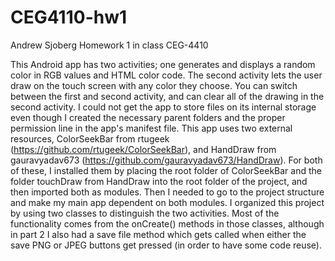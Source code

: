 # CEG4110-hw1
Andrew Sjoberg
Homework 1 in class CEG-4410

This Android app has two activities; one generates and displays a random color in RGB values and HTML color code. The second activity lets the user draw on the touch screen with any color they choose. You can switch between the first and second activity, and can clear all of the drawing in the second activity. I could not get the app to store files on its internal storage even though I created the necessary parent folders and the proper permission line in the app's manifest file.
This app uses two external resources, ColorSeekBar from rtugeek (https://github.com/rtugeek/ColorSeekBar), and HandDraw from gauravyadav673 (https://github.com/gauravyadav673/HandDraw). For both of these, I installed them by placing the root folder of ColorSeekBar and the folder touchDraw from HandDraw into the root folder of the project, and then imported both as modules. Then I needed to go to the project structure and make my main app dependent on both modules.
I organized this project by using two classes to distinguish the two activities. Most of the functionality comes from the onCreate() methods in those classes, although in part 2 I also had a save file method which gets called when either the save PNG or JPEG buttons get pressed (in order to have some code reuse). 
